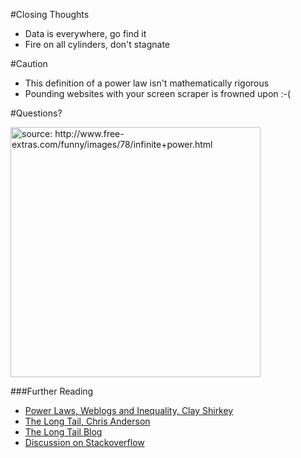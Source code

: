 <!SLIDE bullets incremental transition=fade>
#Closing Thoughts
- Data is everywhere, go find it
- Fire on all cylinders, don't stagnate

#Caution
- This definition of a power law isn't mathematically rigorous
- Pounding websites with your screen scraper is frowned upon :-(

<!SLIDE smbullets center transition=fade>
#Questions?

<img alt='source: http://www.free-extras.com/funny/images/78/infinite+power.html' src="/image/one/../images/infinite_power.jpg" style='height:400px;'/>

###Further Reading
- [Power Laws, Weblogs and Inequality, Clay Shirkey](http://www.shirky.com/writings/powerlaw_weblog.html)
- [The Long Tail, Chris Anderson](http://www.wired.com/wired/archive/12.10/tail.html)
- [The Long Tail Blog](http://longtail.typepad.com/the_long_tail/2005/01/definitions_fin.html) 
- [Discussion on Stackoverflow](http://blog.stackoverflow.com/2011/07/power-laws/)


